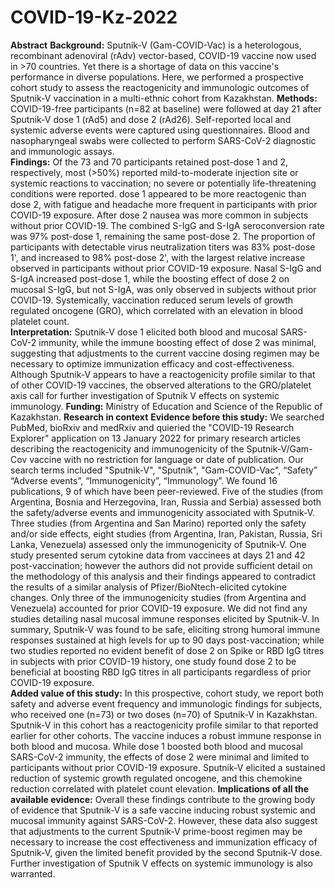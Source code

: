 # COVID-19-Kz-2022

**Abstract**
**Background:** Sputnik-V (Gam-COVID-Vac) is a heterologous, recombinant adenoviral (rAdv) vector-based, COVID-19 vaccine now used in >70 countries. Yet there is a shortage of data on this vaccine's performance in diverse populations. Here, we performed a prospective cohort study to assess the reactogenicity and immunologic outcomes of Sputnik-V vaccination in a multi-ethnic cohort from Kazakhstan.
**Methods:** COVID-19-free participants (n=82 at baseline) were followed at day 21 after Sputnik-V dose 1 (rAd5) and dose 2 (rAd26). Self-reported local and systemic adverse events were captured using questionnaires. Blood and nasopharyngeal swabs were collected to perform SARS-CoV-2 diagnostic and immunologic assays.  
**Findings:** Of the 73 and 70 participants retained post-dose 1 and 2, respectively, most (>50%) reported mild-to-moderate injection site or systemic reactions to vaccination; no severe or potentially life-threatening conditions were reported. dose 1 appeared to be more reactogenic than dose 2, with fatigue and headache more frequent in participants with prior COVID-19 exposure. After dose 2 nausea was more common in subjects without prior COVID-19. The combined S-IgG and S-IgA seroconversion rate was 97% post-dose 1, remaining the same post-dose 2. The proportion of participants with detectable virus neutralization titers was 83% post-dose 1', and increased to 98% post-dose 2', with the largest relative increase observed in participants without prior COVID-19 exposure.  Nasal S-IgG and S-IgA increased post-dose 1, while the boosting effect of dose 2 on mucosal S-IgG, but not S-IgA, was only observed in subjects without prior COVID-19. Systemically, vaccination reduced serum levels of growth regulated oncogene (GRO), which correlated with an elevation in blood platelet count.  
**Interpretation:** Sputnik-V dose 1 elicited both blood and mucosal SARS-CoV-2 immunity, while the immune boosting effect of dose 2 was minimal, suggesting that adjustments to the current vaccine dosing regimen may be necessary to optimize immunization efficacy and cost-effectiveness. Although Sputnik-V appears to have a reactogenicity profile similar to that of other COVID-19 vaccines, the observed alterations to the GRO/platelet axis call for further investigation of Sputnik V effects on systemic immunology. 
**Funding:** Ministry of Education and Science of the Republic of Kazakhstan.
**Research in context**
**Evidence before this study:** We searched PubMed, bioRxiv and medRxiv and quieried the "COVID-19 Research Explorer" application on 13 January 2022 for primary research articles describing the reactogenicity and immunogenicity of the Sputnik-V/Gam-Cov vaccine with no restriction for language or date of publication. Our search terms included "Sputnik-V", "Sputnik", "Gam-COVID-Vac", “Safety” “Adverse events”, “Immunogenicity”, “Immunology”. We found 16 publications, 9 of which have been peer-reviewed. Five of the studies (from Argentina, Bosnia and Herzegovina, Iran, Russia and Serbia) assessed both the safety/adverse events and immunogenicity associated with Sputnik-V. Three studies (from Argentina and San Marino) reported only the safety and/or side effects, eight studies (from Argentina, Iran, Pakistan, Russia, Sri Lanka, Venezuela) assessed only the immunogenicity of Sputnik-V. One study presented serum cytokine data from vaccinees at days 21 and 42 post-vaccination; however the authors did not provide sufficient detail on the methodology of this analysis and their findings appeared to contradict the results of a similar analysis of Pfizer/BioNtech-elicited cytokine changes. Only three of the immunogenicity studies (from Argentina and Venezuela) accounted for prior COVID-19 exposure. We did not find any studies detailing nasal mucosal immune responses elicited by Sputnik-V. In summary, Sputnik-V was found to be safe, eliciting strong humoral immune responses sustained at high levels for up to 90 days post-vaccination; while two studies reported no evident benefit of dose 2 on Spike or RBD IgG titres in subjects with prior COVID-19 history, one study found dose 2 to be beneficial at boosting RBD IgG titres in all participants regardless of prior COVID-19 exposure.   
**Added value of this study:** In this prospective, cohort study, we report both safety and adverse event frequency and immunologic findings for subjects, who received one (n=73) or two doses (n=70) of Sputnik-V in Kazakhstan. Sputnik-V in this cohort has a reactogenicity profile similar to that reported earlier for other cohorts. The vaccine induces a robust immune response in both blood and mucosa. While dose 1 boosted both blood and mucosal SARS-CoV-2 immunity, the effects of dose 2 were minimal and limited to participants without prior COVID-19 exposure. Sputnik-V elicited a sustained reduction of systemic growth regulated oncogene, and this chemokine reduction correlated with platelet count elevation. 
**Implications of all the available evidence:** Overall these findings contribute to the growing body of evidence that Sputnik-V is a safe vaccine inducing robust systemic and mucosal immunity against SARS-CoV-2. However, these data also suggest that adjustments to the current Sputnik-V prime-boost regimen may be necessary to increase the cost effectiveness and immunization efficacy of Sputnik-V, given the limited benefit provided by the second Sputnik-V dose. Further investigation of Sputnik V effects on systemic immunology is also warranted.
